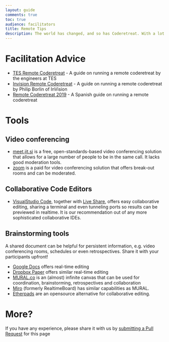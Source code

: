 ```yaml
---
layout: guide
comments: true
toc: true
audience: facilitators
title: Remote Tips
description: The world has changed, and so has Coderetreat. With a lot of events going remote this year, we want to provide you with some guidance on how a remote Coderetreat works.
---
```


# Facilitation Advice

- [TES Remote Coderetreat](https://engineering.tes.com/post/remote-code-retreat/) - A guide on running a remote coderetreat by the engineers at TES
- [Invision Remote Coderetreat](https://medium.com/@philborlin/retrospective-on-a-remote-global-day-of-coderetreat-ace1baf20bae) - A guide on running a remote coderetreat by Philip Borlin of InVision
- [Remote Coderetreat 2019](https://github.com/remote-code-retreat/code-retreat-2019) - A Spanish guide on running a remote coderetreat

# Tools

## Video conferencing

- [meet.jit.si](https://meet.jit.si/) is a free, open-standards-based video conferencing solution that allows for a large number of people to be in the same call. It lacks good moderation tools.
- [zoom](https://zoom.us) is a paid for video conferencing solution that offers break-out rooms and can be moderated.

## Collaborative Code Editors

- [VisualStudio Code](https://code.visualstudio.com/), together with [Live Share](https://marketplace.visualstudio.com/items?itemName=MS-vsliveshare.vsliveshare), offers easy collaborative editing, sharing a terminal and even tunneling ports so results can be previewed in realtime. It is our recommendation out of any more sophisticated collaborative IDEs.

## Brainstorming tools

A shared document can be helpful for persistent information, e.g. video conferencing rooms, schedules or even retrospectives. Share it with your participants upfront!

- [Google Docs](https://docs.google.com/) offers real-time editing
- [Dropbox Paper](https://paper.dropbox.com/) offers similar real-time editing
- [MURAL.co](https://mural.co) is an (almost) infinite canvas that can be used for coordination, brainstorming, retrospectives and collaboration
- [Miro](https://miro.com/) (formerly RealtimeBoard) has similar capabilities as MURAL.
- [Etherpads](https://etherpad.org/) are an opensource alternative for collaborative editing.

# More?

If you have any experience, please share it with us by [submitting a Pull Request](https://github.com/coderetreat/coderetreat.org) for this page